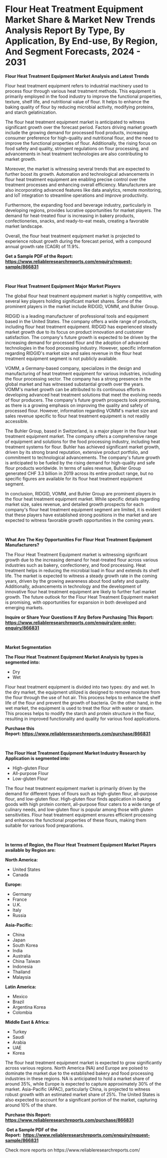 <p><h1>Flour Heat Treatment Equipment Market Share & Market New Trends Analysis Report By Type, By Application, By End-use, By Region, And Segment Forecasts, 2024 - 2031</h1></p><p><strong>Flour Heat Treatment Equipment Market Analysis and Latest Trends</strong></p>
<p><p>Flour heat treatment equipment refers to industrial machinery used to process flour through various heat treatment methods. This equipment is primarily employed in the food industry to improve the functional properties, texture, shelf life, and nutritional value of flour. It helps to enhance the baking quality of flour by reducing microbial activity, modifying proteins, and starch gelatinization.</p><p>The flour heat treatment equipment market is anticipated to witness significant growth over the forecast period. Factors driving market growth include the growing demand for processed food products, increasing consumer preference for high-quality and nutritional flour, and the need to improve the functional properties of flour. Additionally, the rising focus on food safety and quality, stringent regulations on flour processing, and advancements in heat treatment technologies are also contributing to market growth.</p><p>Moreover, the market is witnessing several trends that are expected to further boost its growth. Automation and technological advancements in flour heat treatment equipment are enabling precise control over the treatment processes and enhancing overall efficiency. Manufacturers are also incorporating advanced features like data analytics, remote monitoring, and IoT integration to streamline operations and improve productivity.</p><p>Furthermore, the expanding food and beverage industry, particularly in developing regions, provides lucrative opportunities for market players. The demand for heat-treated flour is increasing in bakery products, confectioneries, snacks, and ready-to-eat meals, creating a favorable market landscape.</p><p>Overall, the flour heat treatment equipment market is projected to experience robust growth during the forecast period, with a compound annual growth rate (CAGR) of 11.9%.</p></p>
<p><strong>Get a Sample PDF of the Report:&nbsp; <a href="https://www.reliableresearchreports.com/enquiry/request-sample/866831">https://www.reliableresearchreports.com/enquiry/request-sample/866831</a></strong></p>
<p>&nbsp;</p>
<p><strong>Flour Heat Treatment Equipment Major Market Players</strong></p>
<p><p>The global flour heat treatment equipment market is highly competitive, with several key players holding significant market shares. Some of the prominent players in the market include RIDGID, VOMM, and Buhler Group.</p><p>RIDGID is a leading manufacturer of professional tools and equipment based in the United States. The company offers a wide range of products, including flour heat treatment equipment. RIDGID has experienced steady market growth due to its focus on product innovation and customer satisfaction. The company's future growth is expected to be driven by the increasing demand for processed flour and the adoption of advanced technologies in the food processing industry. However, specific information regarding RIDGID's market size and sales revenue in the flour heat treatment equipment segment is not publicly available.</p><p>VOMM, a Germany-based company, specializes in the design and manufacturing of heat treatment equipment for various industries, including the flour processing sector. The company has a strong presence in the global market and has witnessed substantial growth over the years. VOMM's market growth can be attributed to its continuous efforts in developing advanced heat treatment solutions that meet the evolving needs of flour producers. The company's future growth prospects look promising, as there is a growing emphasis on improving the quality and safety of processed flour. However, information regarding VOMM's market size and sales revenue specific to flour heat treatment equipment is not readily accessible.</p><p>The Buhler Group, based in Switzerland, is a major player in the flour heat treatment equipment market. The company offers a comprehensive range of equipment and solutions for the food processing industry, including heat treatment systems for flour. Buhler has achieved significant market growth, driven by its strong brand reputation, extensive product portfolio, and commitment to technological advancements. The company's future growth is anticipated to be fueled by the rising demand for high-quality and safe flour products worldwide. In terms of sales revenue, Buhler Group generated CHF 3.3 billion in 2019 across its entire product range, but no specific figures are available for its flour heat treatment equipment segment.</p><p>In conclusion, RIDGID, VOMM, and Buhler Group are prominent players in the flour heat treatment equipment market. While specific details regarding market size, sales revenue, and detailed growth prospects for each company's flour heat treatment equipment segment are limited, it is evident that these players have established strong positions in the market and are expected to witness favorable growth opportunities in the coming years.</p></p>
<p>&nbsp;</p>
<p><strong>What Are The Key Opportunities For Flour Heat Treatment Equipment Manufacturers?</strong></p>
<p><p>The Flour Heat Treatment Equipment market is witnessing significant growth due to the increasing demand for heat-treated flour across various industries such as bakery, confectionery, and food processing. Heat treatment helps in reducing the microbial load in flour and extends its shelf life. The market is expected to witness a steady growth rate in the coming years, driven by the growing awareness about food safety and quality. Additionally, advancements in technology and the development of innovative flour heat treatment equipment are likely to further fuel market growth. The future outlook for the Flour Heat Treatment Equipment market is promising, with opportunities for expansion in both developed and emerging markets.</p></p>
<p><strong>Inquire or Share Your Questions If Any Before Purchasing This Report: <a href="https://www.reliableresearchreports.com/enquiry/pre-order-enquiry/866831">https://www.reliableresearchreports.com/enquiry/pre-order-enquiry/866831</a></strong></p>
<p>&nbsp;</p>
<p><strong>Market Segmentation</strong></p>
<p><strong>The Flour Heat Treatment Equipment Market Analysis by types is segmented into:</strong></p>
<p><ul><li>Dry</li><li>Wet</li></ul></p>
<p><p>Flour heat treatment equipment is divided into two types: dry and wet. In the dry market, the equipment utilized is designed to remove moisture from the flour through the use of hot air. This process helps to enhance the shelf life of the flour and prevent the growth of bacteria. On the other hand, in the wet market, the equipment is used to treat the flour with water or steam. This process helps to modify the starch and protein structure in the flour, resulting in improved functionality and quality for various food applications.</p></p>
<p><strong>Purchase this Report:&nbsp;<a href="https://www.reliableresearchreports.com/purchase/866831">https://www.reliableresearchreports.com/purchase/866831</a></strong></p>
<p>&nbsp;</p>
<p><strong>The Flour Heat Treatment Equipment Market Industry Research by Application is segmented into:</strong></p>
<p><ul><li>High-gluten Flour</li><li>All-purpose Flour</li><li>Low-gluten Flour</li></ul></p>
<p><p>The flour heat treatment equipment market is primarily driven by the demand for different types of flours such as high-gluten flour, all-purpose flour, and low-gluten flour. High-gluten flour finds application in baking goods with high protein content, all-purpose flour caters to a wide range of culinary needs, and low-gluten flour is popular among those with gluten sensitivities. Flour heat treatment equipment ensures efficient processing and enhances the functional properties of these flours, making them suitable for various food preparations.</p></p>
<p>&nbsp;</p>
<p><strong>In terms of Region, the Flour Heat Treatment Equipment Market Players available by Region are:</strong></p>
<p>
    <p> <strong> North America: </strong>
        <ul>
            <li>United States</li>
            <li>Canada</li>
        </ul>
        </p> 
    <p> <strong> Europe: </strong>
        <ul>
            <li>Germany</li>
            <li>France</li>
            <li>U.K.</li>
            <li>Italy</li>
            <li>Russia</li>
        </ul>
        </p> 
    <p> <strong> Asia-Pacific: </strong>
        <ul>
            <li>China</li>
            <li>Japan</li>
            <li>South Korea</li>
            <li>India</li>
            <li>Australia</li>
            <li>China Taiwan</li>
            <li>Indonesia</li>
            <li>Thailand</li>
            <li>Malaysia</li>
        </ul>
        </p> 
    <p> <strong> Latin America: </strong>
        <ul>
            <li>Mexico</li>
            <li>Brazil</li>
            <li>Argentina Korea</li>
            <li>Colombia</li>
        </ul>
        </p> 
    <p> <strong> Middle East & Africa: </strong>
        <ul>
            <li>Turkey</li>
            <li>Saudi</li>
            <li>Arabia</li>
            <li>UAE</li>
            <li>Korea</li>
        </ul>
    </p>
    </p>
<p><p>The flour heat treatment equipment market is expected to grow significantly across various regions. North America (NA) and Europe are poised to dominate the market due to the established bakery and food processing industries in these regions. NA is anticipated to hold a market share of around 35%, while Europe is expected to capture approximately 30% of the market. Asia-Pacific (APAC), particularly China, is projected to witness robust growth with an estimated market share of 25%. The United States is also expected to account for a significant portion of the market, capturing around 10% of the share.</p></p>
<p><strong>Purchase this Report: <a href="https://www.reliableresearchreports.com/purchase/866831">https://www.reliableresearchreports.com/purchase/866831</a></strong></p>
<p>&nbsp;<strong>Get a Sample PDF of the Report:&nbsp;&nbsp;<a href="https://www.reliableresearchreports.com/enquiry/request-sample/866831">https://www.reliableresearchreports.com/enquiry/request-sample/866831</a></strong></p>
<p><strong></strong></p>
<p>Check more reports on https://www.reliableresearchreports.com/</p>